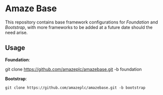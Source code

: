 # Amaze Base

This repository contains base framework configurations for _Foundation_ and _Bootstrap_,
with more frameworks to be added at a future date should the need arise.

## Usage

__Foundation__:

  git clone https://github.com/amazeplc/amazebase.git -b foundation

__Bootstrap__:

	git clone https://github.com/amazeplc/amazebase.git -b bootstrap
